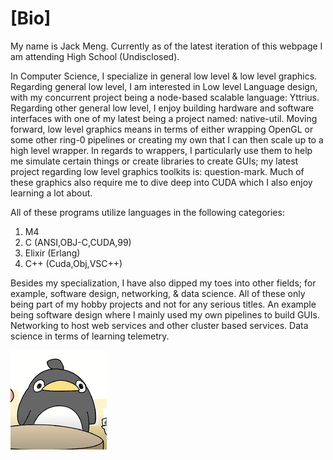 # [Bio]

My name is Jack Meng. Currently as of the latest iteration of this webpage I am attending High School (Undisclosed).

In Computer Science, I specialize in general low level & low level graphics. Regarding general low level, I am interested in Low level Language design, with my concurrent project being a node-based scalable language: Yttrius. Regarding other general low level, I enjoy building hardware and software interfaces with one of my latest being a project named: native-util. Moving forward, low level graphics means in terms of either wrapping OpenGL or some other ring-0 pipelines or creating my own that I can then scale up to a high level wrapper. In regards to wrappers, I particularly use them to help me simulate certain things or create libraries to create GUIs; my latest project regarding low level graphics toolkits is: question-mark. Much of these graphics also require me to dive deep into CUDA which I also enjoy learning a lot about.

All of these programs utilize languages in the following categories:
1. M4
2. C (ANSI,OBJ-C,CUDA,99)
3. Elixir (Erlang)
4. C++ (Cuda,Obj,VSC++)

Besides my specialization, I have also dipped my toes into other fields; for example, software design, networking, & data science. All of these only being part of my hobby projects and not for any serious titles. An example being software design where I mainly used my own pipelines to build GUIs. Networking to host web services and other cluster based services. Data science in terms of learning telemetry.

![](../approachcircle_154x159.png)

